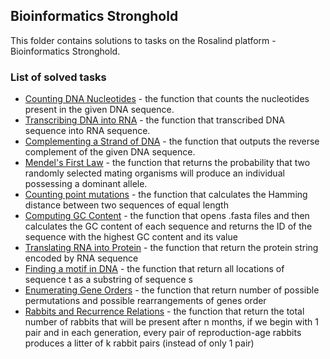 ## Bioinformatics Stronghold

This folder contains solutions to tasks on the Rosalind platform - Bioinformatics Stronghold.


### List of solved tasks

* [Counting DNA Nucleotides](Counting_DNA_Nucleotides.py) -  the function that counts the nucleotides present in the given DNA sequence.
* [Transcribing DNA into RNA](Transcribing_DNA_into_RNA.py) - the function that transcribed DNA sequence into RNA sequence. 
* [Complementing a Strand of DNA](Complementing_Strand_of_DNA.py) - the function that outputs the reverse complement of the given DNA sequence.
* [Mendel's First Law](Mendels_first_law.py) - the function that returns the probability that two randomly selected mating organisms will produce an individual possessing a dominant allele.
* [Counting point mutations](Counting_point_mutations.py) - the function that calculates the Hamming distance between two sequences of equal length
* [Computing GC Content](Computing_GC_content.py) - the function that opens .fasta files and then calculates the GC content of each sequence and returns the ID of the sequence with the highest GC content and its value
* [Translating RNA into Protein](Translating_RNA_into_protein.py) - the function that return the protein string encoded by RNA sequence
* [Finding a motif in DNA](Finding_motif_in_DNA.py) - the function that return all locations of sequence t as a substring of sequence s
* [Enumerating Gene Orders](Enumerating_Gene_Orders.py) - the function that return number of possible permutations and possible rearrangements of genes order
* [Rabbits and Recurrence Relations](Rabbits_and_Recurrence_Relations.py) - the function that return the total number of rabbits that will be present after n months, if we begin with 1 pair and in each generation, every pair of reproduction-age rabbits produces a litter of k rabbit pairs (instead of only 1 pair)